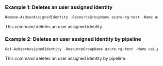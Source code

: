### Example 1: Deletes an user assigned identity
```powershell
Remove-AzUserAssignedIdentity -ResourceGroupName azure-rg-test -Name uai-pwsh01
```

This command deletes an user assigned identity.

### Example 2: Deletes an user assigned identity by pipeline
```powershell
Get-AzUserAssignedIdentity -ResourceGroupName azure-rg-test -Name uai-pwsh01 | Remove-AzUserAssignedIdentity
```

This command deletes an user assigned identity by pipeline.

